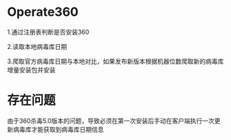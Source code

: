 # Operate360
1.通过注册表判断是否安装360

2.读取本地病毒库日期

3.爬取官方病毒库日期与本地对比，如果发布新版本根据机器位数爬取新的病毒库增量安装包并安装

# 存在问题
由于360杀毒5.0版本的问题，导致必须在第一次安装后手动在客户端执行一次更新病毒库才能获取到病毒库日期信息
